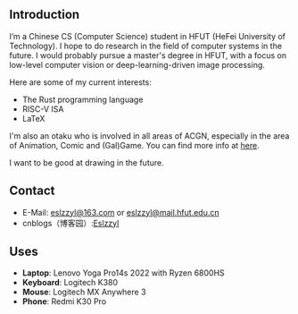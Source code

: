 ## Introduction
I’m a Chinese CS (Computer Science) student in HFUT (HeFei University of Technology). I hope to do research in the field of computer systems in the future. I would probably pursue a master's degree in HFUT, with a focus on low-level computer vision or deep-learning-driven image processing.

Here are some of my current interests:
- The Rust programming language
- RISC-V ISA
- LaTeX

I'm also an otaku who is involved in all areas of ACGN, especially in the area of Animation, Comic and (Gal)Game. You can find more info at [here](https://zh.moegirl.org.cn/User:Eslzzyl).

I want to be good at drawing in the future.

## Contact
- E-Mail: eslzzyl@163.com or eslzzyl@mail.hfut.edu.cn
- cnblogs（博客园）:[Eslzzyl](https://home.cnblogs.com/u/eslzzyl/)

## Uses
- **Laptop**: Lenovo Yoga Pro14s 2022 with Ryzen 6800HS
- **Keyboard**: Logitech K380
- **Mouse**: Logitech MX Anywhere 3
- **Phone**: Redmi K30 Pro

<!---
Eslzzyl/Eslzzyl is a ✨ special ✨ repository because its `README.md` (this file) appears on your GitHub profile.
You can click the Preview link to take a look at your changes.
--->
